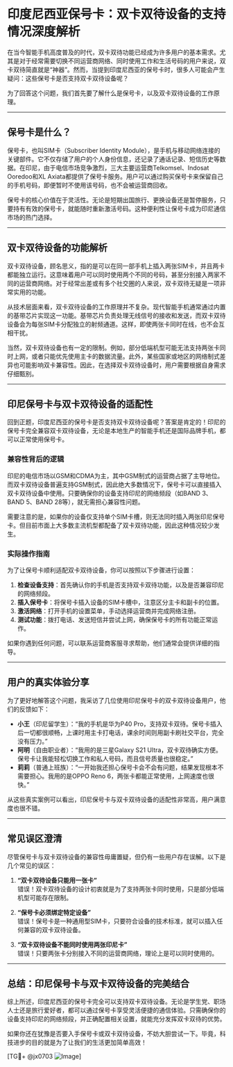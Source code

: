 # 印度尼西亚保号卡：双卡双待设备的支持情况深度解析

在当今智能手机高度普及的时代，双卡双待功能已经成为许多用户的基本需求。尤其是对于经常需要切换不同运营商网络、同时使用工作和生活号码的用户来说，双卡双待简直就是“神器”。然而，当提到印度尼西亚的保号卡时，很多人可能会产生疑问：这些保号卡是否支持双卡双待设备呢？

为了回答这个问题，我们首先要了解什么是保号卡，以及双卡双待设备的工作原理。

---

## 保号卡是什么？

保号卡，也叫SIM卡（Subscriber Identity Module），是手机与移动网络连接的关键部件。它不仅存储了用户的个人身份信息，还记录了通话记录、短信历史等数据。在印尼，由于电信市场竞争激烈，三大主要运营商Telkomsel、Indosat Ooredoo和XL Axiata都提供了保号卡服务。用户可以通过购买保号卡来保留自己的手机号码，即便暂时不使用该号码，也不会被运营商回收。

保号卡的核心价值在于灵活性。无论是短期出国旅行、更换设备还是暂停服务，只要持有有效的保号卡，就能随时重新激活号码。这种便利性让保号卡成为印尼通信市场的热门选择。

---

## 双卡双待设备的功能解析

双卡双待设备，顾名思义，指的是可以在同一部手机上插入两张SIM卡，并且两卡都能独立运行。这意味着用户可以同时使用两个不同的号码，甚至分别接入两家不同的运营商网络。对于经常出差或有多个社交圈的人来说，双卡双待无疑是一项非常实用的功能。

从技术层面来看，双卡双待设备的工作原理并不复杂。现代智能手机通常通过内置的基带芯片实现这一功能。基带芯片负责处理无线信号的接收和发送，而双卡双待设备会为每张SIM卡分配独立的射频通道。这样，即使两张卡同时在线，也不会互相干扰。

当然，双卡双待设备也有一定的限制。例如，部分低端机型可能无法支持两张卡同时上网，或者只能优先使用主卡的数据流量。此外，某些国家或地区的网络制式差异也可能影响双卡兼容性。因此，在选择双卡双待设备时，用户需要根据自身需求仔细甄别。

---

## 印尼保号卡与双卡双待设备的适配性

回到正题，印度尼西亚的保号卡是否支持双卡双待设备呢？答案是肯定的！印尼的保号卡完全兼容双卡双待设备，无论是本地生产的智能手机还是国际品牌手机，都可以正常使用保号卡。

### 兼容性背后的逻辑

印尼的电信市场以GSM和CDMA为主，其中GSM制式的运营商占据了主导地位。而双卡双待设备普遍支持GSM制式，因此绝大多数情况下，保号卡可以直接插入双卡双待设备中使用。只要确保你的设备支持印尼的网络频段（如BAND 3、BAND 5、BAND 28等），就无需担心兼容性问题。

需要注意的是，如果你的设备仅支持单个SIM卡槽，则无法同时插入两张印尼保号卡。但目前市面上大多数主流机型都配备了双卡双待功能，因此这种情况较少发生。

### 实际操作指南

为了让保号卡顺利适配双卡双待设备，你可以按照以下步骤进行设置：

1. **检查设备支持**：首先确认你的手机是否支持双卡双待功能，以及是否兼容印尼的网络频段。
2. **插入保号卡**：将保号卡插入设备的SIM卡槽中，注意区分主卡和副卡的位置。
3. **激活网络**：打开手机的设置菜单，手动选择运营商并完成网络注册。
4. **测试功能**：拨打电话、发送短信并尝试上网，确保保号卡的所有功能正常运作。

如果你遇到任何问题，可以联系运营商客服寻求帮助，他们通常会提供详细的指导。

---

## 用户的真实体验分享

为了更好地解答这个问题，我采访了几位使用印尼保号卡的双卡双待设备用户，他们的反馈如下：

- **小王**（印尼留学生）：“我的手机是华为P40 Pro，支持双卡双待。保号卡插入后一切都很顺畅，上课时用主卡打电话，课余时间则用副卡刷社交平台，完全没有压力。”
- **阿明**（自由职业者）：“我用的是三星Galaxy S21 Ultra，双卡双待确实方便。保号卡让我能轻松切换工作和私人号码，而且信号质量也很稳定。”
- **莉莉**（普通上班族）：“一开始我还担心保号卡会不会有问题，结果发现根本不需要担心。我用的是OPPO Reno 6，两张卡都能正常使用，上网速度也很快。”

从这些真实案例可以看出，印尼保号卡与双卡双待设备的适配性非常高，用户满意度也很不错。

---

## 常见误区澄清

尽管保号卡与双卡双待设备的兼容性毋庸置疑，但仍有一些用户存在误解。以下是几个常见的误区：

1. **“双卡双待设备只能用一张卡”**  
   错误！双卡双待设备的设计初衷就是为了支持两张卡同时使用，只是部分低端机型可能存在限制。

2. **“保号卡必须绑定特定设备”**  
   错误！保号卡是一种通用型SIM卡，只要符合设备的技术标准，就可以插入任何兼容的双卡双待设备。

3. **“双卡双待设备不能同时使用两张印尼卡”**  
   错误！只要两张卡分别接入不同的运营商网络，理论上是可以同时使用的。

---

## 总结：印尼保号卡与双卡双待设备的完美结合

综上所述，印度尼西亚的保号卡完全可以支持双卡双待设备。无论是学生党、职场人士还是旅行爱好者，都可以通过保号卡享受灵活便捷的通信体验。只需确保你的设备支持印尼的网络频段，并正确配置相关设置，就能充分发挥双卡双待的优势。

如果你还在犹豫是否要入手保号卡或双卡双待设备，不妨大胆尝试一下。毕竟，科技进步的目的就是为了让我们的生活更加简单高效！

[TG💪+ @jx0703 ![Image](https://github.com/user-attachments/assets/dbca1d08-cadb-493c-b0ec-ad6f7a83f270)]